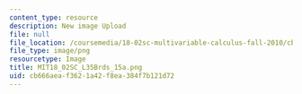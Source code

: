 ```yaml
---
content_type: resource
description: New image Upload
file: null
file_location: /coursemedia/18-02sc-multivariable-calculus-fall-2010/cb666aeaf3621a42f8ea384f7b121d72_MIT18_02SC_L35Brds_15a.png
file_type: image/png
resourcetype: Image
title: MIT18_02SC_L35Brds_15a.png
uid: cb666aea-f362-1a42-f8ea-384f7b121d72
---
```

